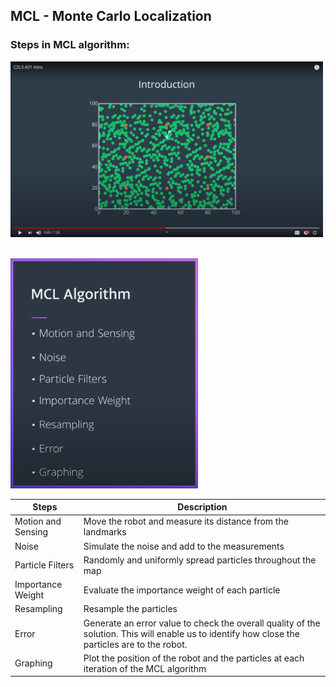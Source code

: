 ## MCL - Monte Carlo Localization

### Steps in MCL algorithm:


<!-- [![IMAGE ALT TEXT](https://img.youtube.com/vi/Z7tgQBESh7A/0.jpg)](https://youtu.be/Z7tgQBESh7A  "MCL Steps") -->


<!-- [![IMAGE ALT TEXT](./docs/images/MCL_Steps_YT.png)](https://youtu.be/Z7tgQBESh7A  "MCL Steps") -->


<!-- [<img src="./docs/images/MCL_Steps_YT.png" width="500">] (https://youtu.be/Z7tgQBESh7A  "MCL Steps") -->

<!-- <img src="./docs/images/MCL_Steps_YT.png" href="https://youtu.be/Z7tgQBESh7A" width="500"> -->

<!-- <a href="https://youtu.be/Z7tgQBESh7A" rel="some text">![Foo](./docs/images/MCL_Steps_YT.png )</a> -->

<a href="https://youtu.be/Z7tgQBESh7A" title="MCL Steps"><img src="./docs/images/MCL_Steps_YT.png" width="500"></a>

<br />
<!-- <br /> -->


<!-- ![MCL Steps](./docs/images/MCL_Steps.png "MCL Steps") -->
<img src="./docs/images/MCL_Steps.png" width="300">


<!-- - Motion and Sensing: move the robot and measure its distance from the landmarks
- Noise: simulate the noise and add to the measurements
- Particle Filters: randomly and uniformly spread particles throughout the map
- Importance Weight: evaluate the importance weight of each particle
- Resampling: resample the particles
- Error: generate an error value to check the overall quality of the solution. This will enable us to identify how close the particles are to the robot.
- Graphing: plot the position of the robot and the particles at each iteration of the MCL algorithm -->

<br />
<!-- <br /> -->

| Steps | Description |
| --- | --- |
| Motion and Sensing | Move the robot and measure its distance from the landmarks |
| Noise | Simulate the noise and add to the measurements |
| Particle Filters | Randomly and uniformly spread particles throughout the map |
| Importance Weight | Evaluate the importance weight of each particle |
| Resampling | Resample the particles |
| Error | Generate an error value to check the overall quality of the solution. This will enable us to identify how close the particles are to the robot. |
| Graphing | Plot the position of the robot and the particles at each iteration of the MCL algorithm |


